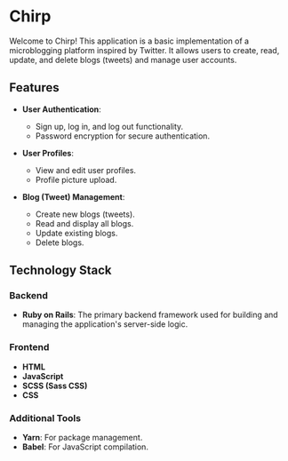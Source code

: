 # Chirp

Welcome to Chirp! This application is a basic implementation of a microblogging platform inspired by Twitter. It allows users to create, read, update, and delete blogs (tweets) and manage user accounts.

## Features

-   **User Authentication**:
    
    -   Sign up, log in, and log out functionality.
    -   Password encryption for secure authentication.
-   **User Profiles**:
    -   View and edit user profiles.
    -   Profile picture upload.
-   **Blog (Tweet) Management**:
    -   Create new blogs (tweets).
    -   Read and display all blogs.
    -   Update existing blogs.
    -   Delete blogs.
## Technology Stack

### Backend

-   **Ruby on Rails**: The primary backend framework used for building and managing the application's server-side logic.

### Frontend

-   **HTML**
-   **JavaScript**
-   **SCSS (Sass CSS)**
-   **CSS**

### Additional Tools

-   **Yarn**: For package management.
-   **Babel**: For JavaScript compilation.
